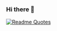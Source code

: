 ### Hi there 👋
[![Readme Quotes](https://quotes-github-readme.vercel.app/api?type=horizontal&theme=light)](https://github.com/piyushsuthar/github-readme-quotes)
<!--
**kashtiyash/kashtiyash** is a ✨ _special_ ✨ repository because its `README.md` (this file) appears on your GitHub profile.

Here are some ideas to get you started:

- 🔭 I’m currently working on ...
- 🌱 I’m currently learning ...
- 👯 I’m looking to collaborate on ...
- 🤔 I’m looking for help with ...
- 💬 Ask me about ...
- 📫 How to reach me: ...
- 😄 Pronouns: ...
- ⚡ Fun fact: ...
-->
